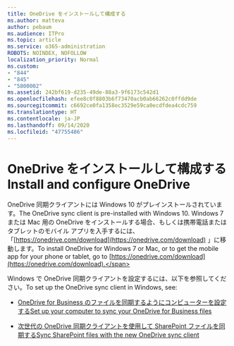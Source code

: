 ```yaml
---
title: OneDrive をインストールして構成する
ms.author: matteva
author: pebaum
ms.audience: ITPro
ms.topic: article
ms.service: o365-administration
ROBOTS: NOINDEX, NOFOLLOW
localization_priority: Normal
ms.custom:
- "844"
- "845"
- "5800002"
ms.assetid: 242bf619-d235-49de-88a3-9f6173c542d1
ms.openlocfilehash: efee8c0f8803b6f73470acb0ab66262c0ffdd9de
ms.sourcegitcommit: c6692ce0fa1358ec3529e59ca0ecdfdea4cdc759
ms.translationtype: HT
ms.contentlocale: ja-JP
ms.lasthandoff: 09/14/2020
ms.locfileid: "47755486"
---
```

# <a name="install-and-configure-onedrive"></a><span data-ttu-id="5d9a8-102">OneDrive をインストールして構成する</span><span class="sxs-lookup"><span data-stu-id="5d9a8-102">Install and configure OneDrive</span></span>

<span data-ttu-id="5d9a8-103">OneDrive 同期クライアントには Windows 10 がプレインストールされています。</span><span class="sxs-lookup"><span data-stu-id="5d9a8-103">The OneDrive sync client is pre-installed with Windows 10.</span></span> <span data-ttu-id="5d9a8-104">Windows 7 または Mac 用の OneDrive をインストールする場合、もしくは携帯電話またはタブレットのモバイル アプリを入手するには、「[https://onedrive.com/download](https://onedrive.com/download) 」に移動します。</span><span class="sxs-lookup"><span data-stu-id="5d9a8-104">To install OneDrive for Windows 7 or Mac, or to get the mobile app for your phone or tablet, go to [https://onedrive.com/download](https://onedrive.com/download).</span></span>
  
<span data-ttu-id="5d9a8-105">Windows で OneDrive 同期クライアントを設定するには、以下を参照してください。</span><span class="sxs-lookup"><span data-stu-id="5d9a8-105">To set up the OneDrive sync client in Windows, see:</span></span>
  
- [<span data-ttu-id="5d9a8-106">OneDrive for Business のファイルを同期するようにコンピューターを設定する</span><span class="sxs-lookup"><span data-stu-id="5d9a8-106">Set up your computer to sync your OneDrive for Business files</span></span>](https://go.microsoft.com/fwlink/?linkid=533375)

- [<span data-ttu-id="5d9a8-107">次世代の OneDrive 同期クライアントを使用して SharePoint ファイルを同期する</span><span class="sxs-lookup"><span data-stu-id="5d9a8-107">Sync SharePoint files with the new OneDrive sync client</span></span>](https://go.microsoft.com/fwlink/?linkid=871666)
